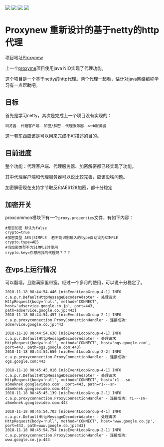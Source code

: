 [![](https://travis-ci.org/arloor/proxynew.svg?branch=master)](https://travis-ci.org/arloor/proxynew)
[![](https://img.shields.io/github/release/arloor/proxynew.svg?style=flat)](https://github.com/arloor/proxynew/releases)
[![](https://img.shields.io/github/last-commit/arloor/proxynew.svg?style=flat)](https://github.com/arloor/proxynew/commit/master)
![](https://img.shields.io/github/languages/code-size/arloor/proxynew.svg?style=flat)

# Proxynew 重新设计的基于netty的http代理

项目地址[Proxynew](https://github.com/arloor/proxynew)

上一个[proxyme](https://github.com/arloor/proxyme)项目使用java NIO实现了代理功能。

这个项目是一个基于netty的http代理。两个代理一起看，估计对java网络编程学习有一点帮助吧。

## 目标

首先是学习netty，其次是完成上一个项目没有实现的：

`浏览器——代理客户端——加密/解密——代理服务器——web服务器`

这一套东西应该是可以用来完成不可描述的目的。

## 目前进度

整个功能：代理客户端、代理服务器、加密解密都已经实现了功能。

其中代理客户端和代理服务器可以说比较完善，应该没啥问题。

加密解密现在支持字节取反和AES128加密，都十分稳定

## 加密开关

proxcommon模块下有一个`proxy.properties`文件，有如下内容：

```shell
#是否加密 默认为false
crypto=true
#加密类型 AES|SIMPLE  若不能识别输入的type自动设为SIMPLE
crypto.type=AES
#当加密类型不为SIMPLE时使用
crypto.key=你想用我的代理吗？？？
```



## 在vps上运行情况

可以翻墙，且跑满家里带宽。经过一个多月的使用，可以说十分稳定了。

```jshelllanguage
2018-11-18 08:44:54.446 [nioEventLoopGroup-4-1] INFO  c.a.p.r.DefaultHttpMessageDecoderAdapter - 处理请求 HttpRequest{body='null', method='CONNECT', host='adservice.google.co.jp', port=443, path=adservice.google.co.jp:443}
2018-11-18 08:44:54.457 [nioEventLoopGroup-2-1] INFO  c.a.p.proxyconnection.ProxyConnectionHandler - 连接成功: adservice.google.co.jp:443

2018-11-18 08:44:54.630 [nioEventLoopGroup-4-1] INFO  c.a.p.r.DefaultHttpMessageDecoderAdapter - 处理请求 HttpRequest{body='null', method='CONNECT', host='ogs.google.com', port=443, path=ogs.google.com:443}
2018-11-18 08:44:54.650 [nioEventLoopGroup-2-2] INFO  c.a.p.proxyconnection.ProxyConnectionHandler - 连接成功: ogs.google.com:443

2018-11-18 08:45:45.016 [nioEventLoopGroup-4-1] INFO  c.a.p.r.DefaultHttpMessageDecoderAdapter - 处理请求 HttpRequest{body='null', method='CONNECT', host='r1---sn-a5meknek.googlevideo.com', port=443, path=r1---sn-a5meknek.googlevideo.com:443}
2018-11-18 08:45:45.139 [nioEventLoopGroup-2-1] INFO  c.a.p.proxyconnection.ProxyConnectionHandler - 连接成功: r1---sn-a5meknek.googlevideo.com:443

2018-11-18 08:45:54.703 [nioEventLoopGroup-4-1] INFO  c.a.p.r.DefaultHttpMessageDecoderAdapter - 处理请求 HttpRequest{body='null', method='CONNECT', host='www.google.co.jp', port=443, path=www.google.co.jp:443}
2018-11-18 08:45:54.754 [nioEventLoopGroup-2-1] INFO  c.a.p.proxyconnection.ProxyConnectionHandler - 连接成功: www.google.co.jp:443
```




